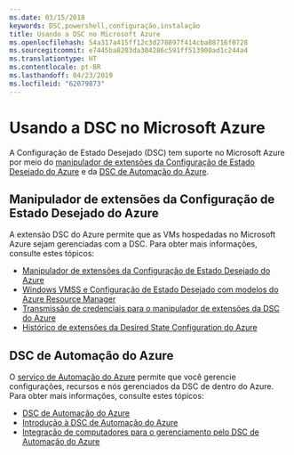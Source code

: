 ```yaml
---
ms.date: 03/15/2018
keywords: DSC,powershell,configuração,instalação
title: Usando a DSC no Microsoft Azure
ms.openlocfilehash: 54a317a415ff12c3d270897f414cba88716f0728
ms.sourcegitcommit: e7445ba8203da304286c591ff513900ad1c244a4
ms.translationtype: HT
ms.contentlocale: pt-BR
ms.lasthandoff: 04/23/2019
ms.locfileid: "62079873"
---
```

# <a name="using-dsc-on-microsoft-azure"></a>Usando a DSC no Microsoft Azure

A Configuração de Estado Desejado (DSC) tem suporte no Microsoft Azure por meio do [manipulador de extensões da Configuração de Estado Desejado do Azure](/azure/virtual-machines/extensions/dsc-overview) e da [DSC de Automação do Azure](/azure/automation/automation-dsc-overview).

## <a name="azure-desired-state-configuration-extension-handler"></a>Manipulador de extensões da Configuração de Estado Desejado do Azure

A extensão DSC do Azure permite que as VMs hospedadas no Microsoft Azure sejam gerenciadas com a DSC.
Para obter mais informações, consulte estes tópicos:

- [Manipulador de extensões da Configuração de Estado Desejado do Azure](/azure/virtual-machines/extensions/dsc-overview)
- [Windows VMSS e Configuração de Estado Desejado com modelos do Azure Resource Manager](/azure/virtual-machines/extensions/dsc-template)
- [Transmissão de credenciais para o manipulador de extensões da DSC do Azure](/azure/virtual-machines/extensions/dsc-credentials)
- [Histórico de extensões da Desired State Configuration do Azure](azureDscexthistory.md)

## <a name="azure-automation-dsc"></a>DSC de Automação do Azure

O [serviço de Automação do Azure](https://azure.microsoft.com/en-us/services/automation/) permite que você gerencie configurações, recursos e nós gerenciados da DSC de dentro do Azure. Para obter mais informações, consulte estes tópicos:

- [DSC de Automação do Azure](/azure/automation/automation-dsc-overview)
- [Introdução à DSC de Automação do Azure](/azure/automation/automation-dsc-getting-started)
- [Integração de computadores para o gerenciamento pelo DSC de Automação do Azure](/azure/automation/automation-dsc-onboarding)